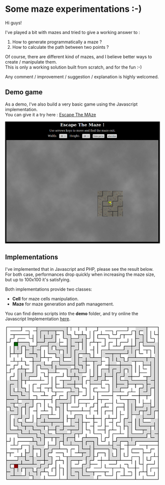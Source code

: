 # Some maze experimentations :-)

Hi guys!

I've played a bit with mazes and tried to give a working answer to :

1. How to generate programmatically a maze ?
2. How to calculate the path between two points ?

Of course, there are different kind of mazes, and I believe better ways to create / manipulate them.  
This is only a working solution built from scratch, and for the fun :-)  

Any comment / improvement / suggestion / explanation is highly welcomed.

## Demo game

As a demo, I've also build a very basic game using the Javascript implementation.  
You can give it a try here : [Escape The MAze](https://escape-the-maze.netlify.com/game/)

![Maze demo](game.png)

## Implementations

I've implemented that in Javascript and PHP, please see the result below.  
For both case, performances drop quickly when increasing the maze size, but up to 100x100 it's satisfying.
  
Both implementations provide two classes:

* **Cell** for maze cells manipulation.
* **Maze** for maze generation and path management.

You can find demo scripts into the **demo** folder, and try online the Javascript Implementation [here](https://escape-the-maze.netlify.com/demo/demo-js.html).

![Maze example](maze.png)
